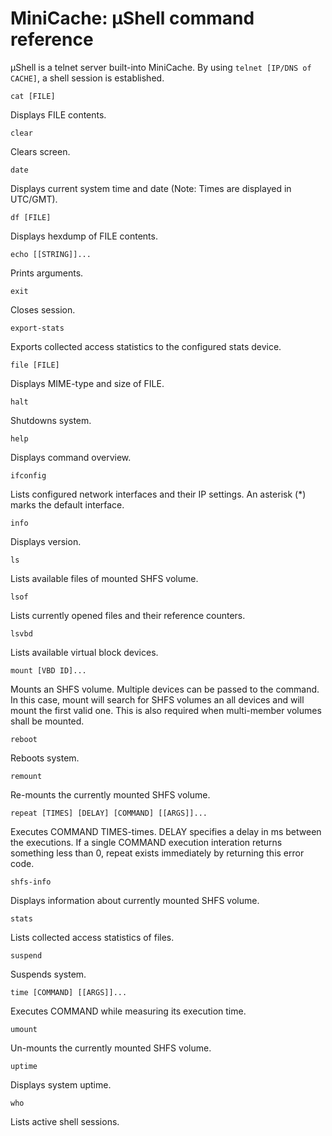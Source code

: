 MiniCache: µShell command reference
===================================

µShell is a telnet server built-into MiniCache.
By using `telnet [IP/DNS of CACHE]`, a shell session is established.

```
cat [FILE]
```
 Displays FILE contents.

```
clear
```
 Clears screen.

```
date
```
 Displays current system time and date (Note: Times are displayed in UTC/GMT).

```
df [FILE]
```
 Displays hexdump of FILE contents.

```
echo [[STRING]]...
```
 Prints arguments.

```
exit
```
 Closes session.

```
export-stats
```
 Exports collected access statistics to the configured stats device.

```
file [FILE]
```
 Displays MIME-type and size of FILE.

```
halt
```
 Shutdowns system.

```
help
```
 Displays command overview.

```
ifconfig
```
 Lists configured network interfaces and their IP settings.
 An asterisk (*) marks the default interface.

```
info
```
 Displays version.

```
ls
```
 Lists available files of mounted SHFS volume.

```
lsof
```
 Lists currently opened files and their reference counters.

```
lsvbd
```
 Lists available virtual block devices.

```
mount [VBD ID]...
```
 Mounts an SHFS volume. Multiple devices can be passed to the command.
 In this case, mount will search for SHFS volumes an all devices
 and will mount the first valid one. This is also required when multi-member
 volumes shall be mounted.

```
reboot
```
 Reboots system.

```
remount
```
 Re-mounts the currently mounted SHFS volume.

```
repeat [TIMES] [DELAY] [COMMAND] [[ARGS]]...
```
 Executes COMMAND TIMES-times. DELAY specifies a delay in ms between the
 executions. If a single COMMAND execution interation returns something less
 than 0, repeat exists immediately by returning this error code.

```
shfs-info
```
 Displays information about currently mounted SHFS volume.

```
stats
```
 Lists collected access statistics of files.

```
suspend
```
 Suspends system.

```
time [COMMAND] [[ARGS]]...
```
 Executes COMMAND while measuring its execution time.

```
umount
```
 Un-mounts the currently mounted SHFS volume.

```
uptime
```
 Displays system uptime.

```
who
```
 Lists active shell sessions.
